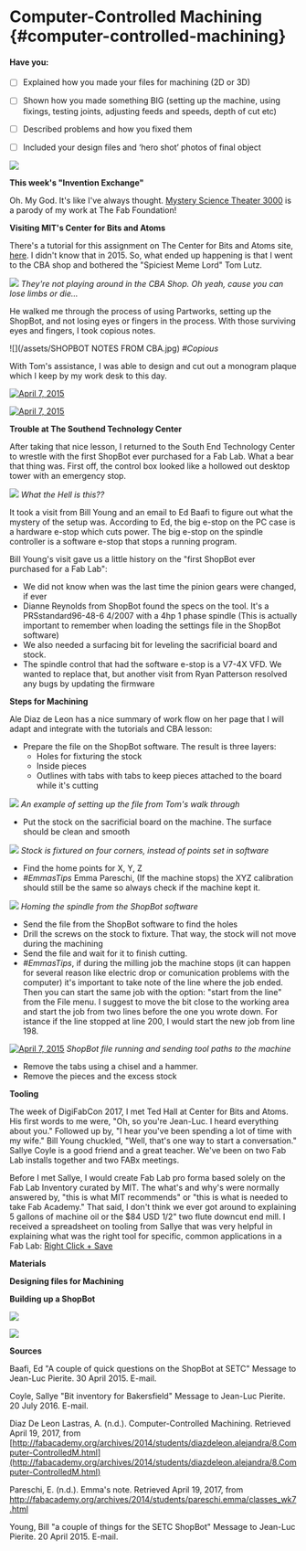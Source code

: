 # Computer-Controlled Machining {#computer-controlled-machining}

#### Have you:

* [ ] Explained how you made your files for machining \(2D or 3D\)

* [ ] Shown how you made something BIG \(setting up the machine, using fixings, testing joints, adjusting feeds and speeds, depth of cut etc\)

* [ ] Described problems and how you fixed them

* [ ] Included your design files and ‘hero shot’ photos of final object

![](/assets/cnc-fab-lab.gif)

**This week's "Invention Exchange"**

Oh. My God. It's like I've always thought. [Mystery Science Theater 3000](http://splitsider.com/2017/03/building-on-sacred-ground-with-the-new-cast-of-mst3k/) is a parody of my work at The Fab Foundation!

**Visiting MIT's Center for Bits and Atoms**

There's a tutorial for this assignment on The Center for Bits and Atoms site, [here](http://fab.cba.mit.edu/content/tools/shopbot/index.html). I didn't know that in 2015. So, what ended up happening is that I went to the CBA shop and bothered the "Spiciest Meme Lord" Tom Lutz.

![](/assets/IMG_3858.JPG)
_They're not playing around in the CBA Shop. Oh yeah, cause you can lose limbs or die..._

He walked me through the process of using Partworks, setting up the ShopBot, and not losing eyes or fingers in the process. With those surviving eyes and fingers, I took copious notes.

![](/assets/SHOPBOT NOTES FROM CBA.jpg)
_#Copious_

With Tom's assistance, I was able to design and cut out a monogram plaque which I keep by my work desk to this day.

[![April 7, 2015 ](https://img.youtube.com/vi/MdH7EsKkzcI/0.jpg)](https://www.youtube.com/watch?v=MdH7EsKkzcI "April 7, 2015 ")

[![April 7, 2015 ](https://img.youtube.com/vi/ysspIwxeKBs/0.jpg)](https://www.youtube.com/watch?v=ysspIwxeKBs "April 7, 2015 ")

**Trouble at The Southend Technology Center**

After taking that nice lesson, I returned to the South End Technology Center to wrestle with the first ShopBot ever purchased for a Fab Lab. What a bear that thing was. First off, the control box looked like a hollowed out desktop tower with an emergency stop.

![](/assets/IMG_3908.JPG)
_What the Hell is this??_

It took a visit from Bill Young and an email to Ed Baafi to figure out what the mystery of the setup was. According to Ed, the big e-stop on the PC case is a hardware e-stop which cuts power. The big e-stop on the spindle controller is a software e-stop that stops a running program.

Bill Young's visit gave us a little history on the "first ShopBot ever purchased for a Fab Lab":
* We did not know when was the last time the pinion gears were changed, if ever
* Dianne Reynolds from ShopBot found the specs on the tool. It's a PRSstandard96-48-6 4/2007 with a 4hp 1 phase spindle (This is actually important to remember when loading the settings file in the ShopBot software)
* We also needed a surfacing bit for leveling the sacrificial board and stock.
* The spindle control that had the software e-stop is a V7-4X VFD. We wanted to replace that, but another visit from Ryan Patterson resolved any bugs by updating the firmware

**Steps for Machining**

Ale Diaz de Leon has a nice summary of work flow on her page that I will adapt and integrate with the tutorials and CBA lesson:

* Prepare the file on the ShopBot software. The result is three layers:
   * Holes for fixturing the stock
   * Inside pieces
   * Outlines with tabs with tabs to keep pieces attached to the board while it's cutting
   
![](/assets/IMG_3860.JPG)
_An example of setting up the file from Tom's walk through_

* Put the stock on the sacrificial board on the machine. The surface should be clean and smooth

![](/assets/IMG_3863.JPG)
_Stock is fixtured on four corners, instead of points set in software_

* Find the home points for X, Y, Z
* _#EmmasTips_ Emma Pareschi, (If the machine stops) the XYZ calibration should still be the same so always check if the machine kept it.

![](/assets/IMG_3862.JPG)
_Homing the spindle from the ShopBot software_

* Send the file from the ShopBot software to find the holes
* Drill the screws on the stock to fixture. That way, the stock will not move during the machining
* Send the file and wait for it to finish cutting.
* _#EmmasTips_, if during the milling job the machine stops (it can happen for several reason like electric drop or comunication problems with the computer) it's important to take note of the line where the job ended. Then you can start the same job with the option: "start from the line" from the File menu. I suggest to move the bit close to the working area and start the job from two lines before the one you wrote down. For istance if the line stopped at line 200, I would start the new job from line 198.

[![April 7, 2015 ](https://img.youtube.com/vi/RaRJE4wzvX0/0.jpg)](https://www.youtube.com/watch?v=RaRJE4wzvX0 "April 7, 2015 ")
_ShopBot file running and sending tool paths to the machine_

* Remove the tabs using a chisel and a hammer.
* Remove the pieces and the excess stock

**Tooling**

The week of DigiFabCon 2017, I met Ted Hall at Center for Bits and Atoms. His first words to me were, "Oh, so you're Jean-Luc. I heard everything about you." Followed up by, "I hear you've been spending a lot of time with my wife." Bill Young chuckled, "Well, that's one way to start a conversation." Sallye Coyle is a good friend and a great teacher. We've been on two Fab Lab installs together and two FABx meetings.

Before I met Sallye, I would create Fab Lab pro forma based solely on the Fab Lab Inventory curated by MIT. The what's and why's were normally answered by, "this is what MIT recommends" or "this is what is needed to take Fab Academy." That said, I don't think we ever got around to explaining 5 gallons of machine oil or the $84 USD 1/2" two flute downcut end mill. I received a spreadsheet on tooling from Sallye that was very helpful in explaining what was the right tool for specific, common applications in a Fab Lab: [Right Click + Save](/uploads/bit-inventory.csv)

**Materials**


**Designing files for Machining**


**Building up a ShopBot**

![](/assets/IMG_0783.JPG)

![](/assets/IMG_0795.JPG)

**Sources**

Baafi, Ed "A couple of quick questions on the ShopBot at SETC" Message to Jean-Luc Pierite. 30 April 2015. E-mail.

Coyle, Sallye "Bit inventory for Bakersfield" Message to Jean-Luc Pierite. 20 July 2016. E-mail.

Diaz De Leon Lastras, A. \(n.d.\). Computer-Controlled Machining. Retrieved April 19, 2017, from [http://fabacademy.org/archives/2014/students/diazdeleon.alejandra/8.Computer-ControlledM.html](http://fabacademy.org/archives/2014/students/diazdeleon.alejandra/8.Computer-ControlledM.html)

Pareschi, E. (n.d.). Emma's note. Retrieved April 19, 2017, from http://fabacademy.org/archives/2014/students/pareschi.emma/classes_wk7.html

Young, Bill "a couple of things for the SETC ShopBot" Message to Jean-Luc Pierite. 20 April 2015. E-mail.

